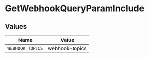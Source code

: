 # GetWebhookQueryParamInclude


## Values

| Name             | Value            |
| ---------------- | ---------------- |
| `WEBHOOK_TOPICS` | webhook-topics   |